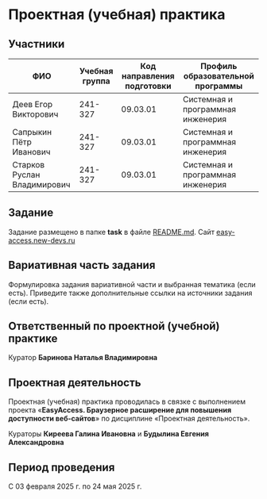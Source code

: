 # Проектная (учебная) практика

## Участники

| ФИО | Учебная группа | Код направления подготовки | Профиль образовательной программы |
|-|-|-|-|
| Деев Егор Викторович | 241-327 | 09.03.01 | Системная и программная инженерия |
| Сапрыкин Пётр Иванович | 241-327 | 09.03.01 | Системная и программная инженерия |
| Старков Руслан Владимирович | 241-327 | 09.03.01 | Системная и программная инженерия |

## Задание

Задание размещено в папке **task** в файле [README.md](task/README.md). Сайт [easy-access.new-devs.ru](https://easy-access.new-devs.ru)

## Вариативная часть задания

Формулировка задания вариативной части и выбранная тематика (если есть). Приведите также дополнительные ссылки на источники задания (если есть).

## Ответственный по проектной (учебной) практике

Куратор **Баринова Наталья Владимировна**

## Проектная деятельность

Проектная (учебная) практика проводилась в связке с выполнением проекта «**EasyAccess. Браузерное расширение для повышения доступности веб-сайтов**» по дисциплине «Проектная деятельность».

Кураторы **Киреева Галина Ивановна** и **Будылина Евгения Александровна**

## Период проведения

С 03 февраля 2025 г. по 24 мая 2025 г.
